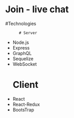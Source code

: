 # Join - live chat

#Technologies

          # Server
- Node.js
- Express
- GraphQL
- Sequelize
- WebSocket
     # Client
- React
- React-Redux
- BootsTrap
